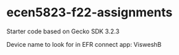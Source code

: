 # ecen5823-f22-assignments
Starter code based on Gecko SDK 3.2.3

Device name to look for in EFR connect app: VisweshB
